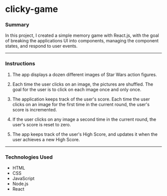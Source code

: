 # clicky-game

### Summary

In this project, I created a simple memory game with React.js, with the goal of breaking the applications UI into components, managing the component states, and respond to user events.

- - - 

### Instructions
1. The app displays a dozen different images of Star Wars action figures. 

2. Each time the user clicks on an image, the pictures are shuffled. The goal for the user is to click on each image once and only once. 

3. The application keeps track of the user's score. Each time the user clicks on an image for the first time in the current round, the user's score is incremented.

4. If the user clicks on any image a second time in the current round, the user's score is reset to zero.

5. The app keeps track of the user's High Score, and updates it when the user achieves a new High Score.

- - -

### Technologies Used

* HTML
* CSS
* JavaScript
* Node.js
* React